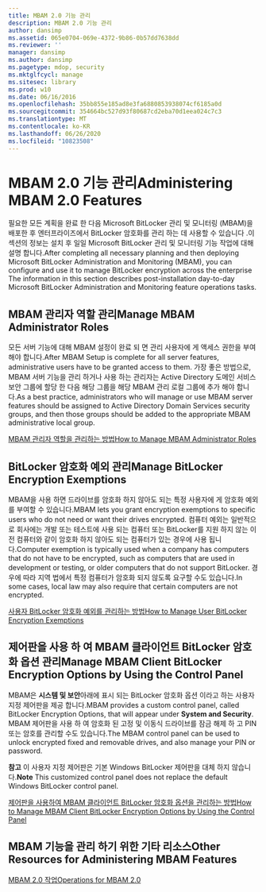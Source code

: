 ```yaml
---
title: MBAM 2.0 기능 관리
description: MBAM 2.0 기능 관리
author: dansimp
ms.assetid: 065e0704-069e-4372-9b86-0b57dd7638dd
ms.reviewer: ''
manager: dansimp
ms.author: dansimp
ms.pagetype: mdop, security
ms.mktglfcycl: manage
ms.sitesec: library
ms.prod: w10
ms.date: 06/16/2016
ms.openlocfilehash: 35bb855e185ad8e3fa6880853938074cf6185a0d
ms.sourcegitcommit: 354664bc527d93f80687cd2eba70d1eea024c7c3
ms.translationtype: MT
ms.contentlocale: ko-KR
ms.lasthandoff: 06/26/2020
ms.locfileid: "10823508"
---
```

# <span data-ttu-id="ca058-103">MBAM 2.0 기능 관리</span><span class="sxs-lookup"><span data-stu-id="ca058-103">Administering MBAM 2.0 Features</span></span>


<span data-ttu-id="ca058-104">필요한 모든 계획을 완료 한 다음 Microsoft BitLocker 관리 및 모니터링 (MBAM)을 배포한 후 엔터프라이즈에서 BitLocker 암호화를 관리 하는 데 사용할 수 있습니다 .이 섹션의 정보는 설치 후 일일 Microsoft BitLocker 관리 및 모니터링 기능 작업에 대해 설명 합니다.</span><span class="sxs-lookup"><span data-stu-id="ca058-104">After completing all necessary planning and then deploying Microsoft BitLocker Administration and Monitoring (MBAM), you can configure and use it to manage BitLocker encryption across the enterprise The information in this section describes post-installation day-to-day Microsoft BitLocker Administration and Monitoring feature operations tasks.</span></span>

## <span data-ttu-id="ca058-105">MBAM 관리자 역할 관리</span><span class="sxs-lookup"><span data-stu-id="ca058-105">Manage MBAM Administrator Roles</span></span>


<span data-ttu-id="ca058-106">모든 서버 기능에 대해 MBAM 설정이 완료 되 면 관리 사용자에 게 액세스 권한을 부여 해야 합니다.</span><span class="sxs-lookup"><span data-stu-id="ca058-106">After MBAM Setup is complete for all server features, administrative users have to be granted access to them.</span></span> <span data-ttu-id="ca058-107">가장 좋은 방법으로, MBAM 서버 기능을 관리 하거나 사용 하는 관리자는 Active Directory 도메인 서비스 보안 그룹에 할당 한 다음 해당 그룹을 해당 MBAM 관리 로컬 그룹에 추가 해야 합니다.</span><span class="sxs-lookup"><span data-stu-id="ca058-107">As a best practice, administrators who will manage or use MBAM server features should be assigned to Active Directory Domain Services security groups, and then those groups should be added to the appropriate MBAM administrative local group.</span></span>

[<span data-ttu-id="ca058-108">MBAM 관리자 역할을 관리하는 방법</span><span class="sxs-lookup"><span data-stu-id="ca058-108">How to Manage MBAM Administrator Roles</span></span>](how-to-manage-mbam-administrator-roles-mbam-2.md)

## <span data-ttu-id="ca058-109">BitLocker 암호화 예외 관리</span><span class="sxs-lookup"><span data-stu-id="ca058-109">Manage BitLocker Encryption Exemptions</span></span>


<span data-ttu-id="ca058-110">MBAM을 사용 하면 드라이브를 암호화 하지 않아도 되는 특정 사용자에 게 암호화 예외를 부여할 수 있습니다.</span><span class="sxs-lookup"><span data-stu-id="ca058-110">MBAM lets you grant encryption exemptions to specific users who do not need or want their drives encrypted.</span></span> <span data-ttu-id="ca058-111">컴퓨터 예외는 일반적으로 회사에는 개발 또는 테스트에 사용 되는 컴퓨터 또는 BitLocker를 지원 하지 않는 이전 컴퓨터와 같이 암호화 하지 않아도 되는 컴퓨터가 있는 경우에 사용 됩니다.</span><span class="sxs-lookup"><span data-stu-id="ca058-111">Computer exemption is typically used when a company has computers that do not have to be encrypted, such as computers that are used in development or testing, or older computers that do not support BitLocker.</span></span> <span data-ttu-id="ca058-112">경우에 따라 지역 법에서 특정 컴퓨터가 암호화 되지 않도록 요구할 수도 있습니다.</span><span class="sxs-lookup"><span data-stu-id="ca058-112">In some cases, local law may also require that certain computers are not encrypted.</span></span>

[<span data-ttu-id="ca058-113">사용자 BitLocker 암호화 예외를 관리하는 방법</span><span class="sxs-lookup"><span data-stu-id="ca058-113">How to Manage User BitLocker Encryption Exemptions</span></span>](how-to-manage-user-bitlocker-encryption-exemptions-mbam-2.md)

## <span data-ttu-id="ca058-114">제어판을 사용 하 여 MBAM 클라이언트 BitLocker 암호화 옵션 관리</span><span class="sxs-lookup"><span data-stu-id="ca058-114">Manage MBAM Client BitLocker Encryption Options by Using the Control Panel</span></span>


<span data-ttu-id="ca058-115">MBAM은 **시스템 및 보안**아래에 표시 되는 BitLocker 암호화 옵션 이라고 하는 사용자 지정 제어판을 제공 합니다.</span><span class="sxs-lookup"><span data-stu-id="ca058-115">MBAM provides a custom control panel, called BitLocker Encryption Options, that will appear under **System and Security**.</span></span> <span data-ttu-id="ca058-116">MBAM 제어판을 사용 하 여 암호화 된 고정 및 이동식 드라이브를 잠금 해제 하 고 PIN 또는 암호를 관리할 수도 있습니다.</span><span class="sxs-lookup"><span data-stu-id="ca058-116">The MBAM control panel can be used to unlock encrypted fixed and removable drives, and also manage your PIN or password.</span></span>

<span data-ttu-id="ca058-117">**참고**  이 사용자 지정 제어판은 기본 Windows BitLocker 제어판을 대체 하지 않습니다.</span><span class="sxs-lookup"><span data-stu-id="ca058-117">**Note** This customized control panel does not replace the default Windows BitLocker control panel.</span></span>

 

[<span data-ttu-id="ca058-118">제어판을 사용하여 MBAM 클라이언트 BitLocker 암호화 옵션을 관리하는 방법</span><span class="sxs-lookup"><span data-stu-id="ca058-118">How to Manage MBAM Client BitLocker Encryption Options by Using the Control Panel</span></span>](how-to-manage-mbam-client-bitlocker-encryption-options-by-using-the-control-panel-mbam-2.md)

## <span data-ttu-id="ca058-119">MBAM 기능을 관리 하기 위한 기타 리소스</span><span class="sxs-lookup"><span data-stu-id="ca058-119">Other Resources for Administering MBAM Features</span></span>


[<span data-ttu-id="ca058-120">MBAM 2.0 작업</span><span class="sxs-lookup"><span data-stu-id="ca058-120">Operations for MBAM 2.0</span></span>](operations-for-mbam-20-mbam-2.md)

 

 





